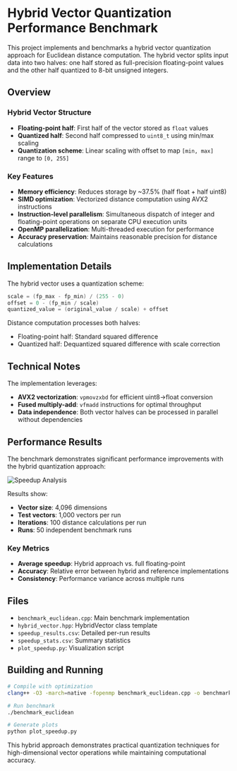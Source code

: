 # Hybrid Vector Quantization Performance Benchmark

This project implements and benchmarks a hybrid vector quantization approach for Euclidean distance computation. The hybrid vector splits input data into two halves: one half stored as full-precision floating-point values and the other half quantized to 8-bit unsigned integers.

## Overview

### Hybrid Vector Structure
- **Floating-point half**: First half of the vector stored as `float` values
- **Quantized half**: Second half compressed to `uint8_t` using min/max scaling
- **Quantization scheme**: Linear scaling with offset to map `[min, max]` range to `[0, 255]`

### Key Features
- **Memory efficiency**: Reduces storage by ~37.5% (half float + half uint8)
- **SIMD optimization**: Vectorized distance computation using AVX2 instructions
- **Instruction-level parallelism**: Simultaneous dispatch of integer and floating-point operations on separate CPU execution units
- **OpenMP parallelization**: Multi-threaded execution for performance
- **Accuracy preservation**: Maintains reasonable precision for distance calculations

## Implementation Details

The hybrid vector uses a quantization scheme:
```cpp
scale = (fp_max - fp_min) / (255 - 0)
offset = 0 - (fp_min / scale)
quantized_value = (original_value / scale) + offset
```

Distance computation processes both halves:
- Floating-point half: Standard squared difference
- Quantized half: Dequantized squared difference with scale correction

## Technical Notes

The implementation leverages:
- **AVX2 vectorization**: `vpmovzxbd` for efficient uint8→float conversion
- **Fused multiply-add**: `vfmadd` instructions for optimal throughput  
- **Data independence**: Both vector halves can be processed in parallel without dependencies

## Performance Results

The benchmark demonstrates significant performance improvements with the hybrid quantization approach:

![Speedup Analysis](speedup_analsys.png)

Results show:
- **Vector size**: 4,096 dimensions
- **Test vectors**: 1,000 vectors per run
- **Iterations**: 100 distance calculations per run
- **Runs**: 50 independent benchmark runs

### Key Metrics
- **Average speedup**: Hybrid approach vs. full floating-point
- **Accuracy**: Relative error between hybrid and reference implementations
- **Consistency**: Performance variance across multiple runs

## Files

- `benchmark_euclidean.cpp`: Main benchmark implementation
- `hybrid_vector.hpp`: HybridVector class template
- `speedup_results.csv`: Detailed per-run results
- `speedup_stats.csv`: Summary statistics
- `plot_speedup.py`: Visualization script

## Building and Running

```bash
# Compile with optimization
clang++ -O3 -march=native -fopenmp benchmark_euclidean.cpp -o benchmark_euclidean -lgomp

# Run benchmark
./benchmark_euclidean

# Generate plots
python plot_speedup.py
```

This hybrid approach demonstrates practical quantization techniques for high-dimensional vector operations while maintaining computational accuracy.